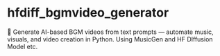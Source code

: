 # hfdiff_bgmvideo_generator
🎵 Generate AI-based BGM videos from text prompts — automate music, visuals, and video creation in Python.  Using MusicGen and HF DIffusion Model etc.
